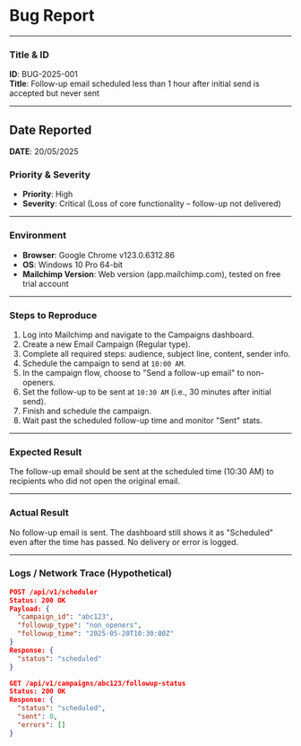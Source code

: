 # Bug Report

---

### Title & ID
**ID**: BUG-2025-001  
**Title**: Follow-up email scheduled less than 1 hour after initial send is accepted but never sent

---

## Date Reported
**DATE**: 20/05/2025

### Priority & Severity
- **Priority**: High  
- **Severity**: Critical (Loss of core functionality – follow-up not delivered)

---

### Environment
- **Browser**: Google Chrome v123.0.6312.86  
- **OS**: Windows 10 Pro 64-bit  
- **Mailchimp Version**: Web version (app.mailchimp.com), tested on free trial account

---

### Steps to Reproduce
1. Log into Mailchimp and navigate to the Campaigns dashboard.
2. Create a new Email Campaign (Regular type).
3. Complete all required steps: audience, subject line, content, sender info.
4. Schedule the campaign to send at `10:00 AM`.
5. In the campaign flow, choose to "Send a follow-up email" to non-openers.
6. Set the follow-up to be sent at `10:30 AM` (i.e., 30 minutes after initial send).
7. Finish and schedule the campaign.
8. Wait past the scheduled follow-up time and monitor "Sent" stats.

---

### Expected Result
The follow-up email should be sent at the scheduled time (10:30 AM) to recipients who did not open the original email.

---

### Actual Result
No follow-up email is sent. The dashboard still shows it as "Scheduled" even after the time has passed. No delivery or error is logged.

---

### Logs / Network Trace (Hypothetical)

```json
POST /api/v1/scheduler
Status: 200 OK
Payload: {
  "campaign_id": "abc123",
  "followup_type": "non_openers",
  "followup_time": "2025-05-20T10:30:00Z"
}
Response: {
  "status": "scheduled"
}

GET /api/v1/campaigns/abc123/followup-status
Status: 200 OK
Response: {
  "status": "scheduled",
  "sent": 0,
  "errors": []
}
